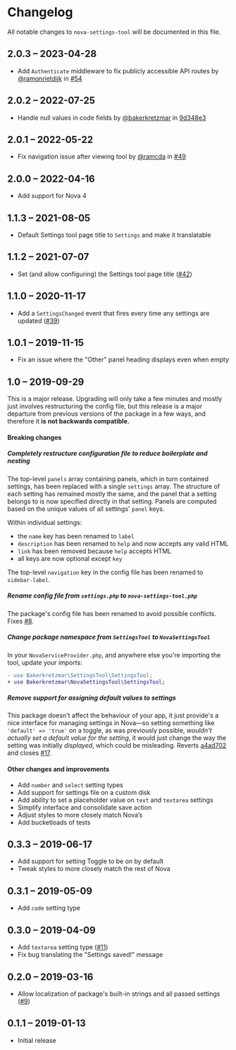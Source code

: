 # Changelog

All notable changes to `nova-settings-tool` will be documented in this file.

## 2.0.3 – 2023-04-28

- Add `Authenticate` middleware to fix publicly accessible API routes by [@ramonrietdijk](https://github.com/ramonrietdijk) in [#54](https://github.com/bakerkretzmar/nova-settings-tool/pull/54)

## 2.0.2 – 2022-07-25

- Handle null values in code fields by [@bakerkretzmar](https://github.com/bakerkretzmar) in [9d348e3](https://github.com/bakerkretzmar/nova-settings-tool/commit/9d348e350b18e6fcb83cb5d8d747b843746e4a03)

## 2.0.1 – 2022-05-22

- Fix navigation issue after viewing tool by [@ramcda](https://github.com/ramcda) in [#49](https://github.com/bakerkretzmar/nova-settings-tool/pull/49)

## 2.0.0 – 2022-04-16

- Add support for Nova 4

## 1.1.3 – 2021-08-05

- Default Settings tool page title to `Settings` and make it translatable

## 1.1.2 – 2021-07-07

- Set (and allow configuring) the Settings tool page title ([#42](https://github.com/bakerkretzmar/nova-settings-tool/pull/42))

## 1.1.0 – 2020-11-17

- Add a `SettingsChanged` event that fires every time any settings are updated ([#39](https://github.com/bakerkretzmar/nova-settings-tool/pull/39))

## 1.0.1 – 2019-11-15

- Fix an issue where the "Other" panel heading displays even when empty

## 1.0 – 2019-09-29

This is a major release. Upgrading will only take a few minutes and mostly just involves restructuring the config file, but this release is a major departure from previous versions of the package in a few ways, and therefore it **is not backwards compatible.**

#### Breaking changes

##### Completely restructure configuration file to reduce boilerplate and nesting

The top-level `panels` array containing panels, which in turn contained settings, has been replaced with a single `settings` array. The structure of each setting has remained mostly the same, and the panel that a setting belongs to is now specified directly in that setting. Panels are computed based on the unique values of all settings' `panel` keys.

Within individual settings:

- the `name` key has been renamed to `label`
- `description` has been renamed to `help` and now accepts any valid HTML
- `link` has been removed because `help` accepts HTML
- all keys are now optional except `key`

The top-level `navigation` key in the config file has been renamed to `sidebar-label`.

##### Rename config file from `settings.php` to `nova-settings-tool.php`

The package's config file has been renamed to avoid possible conflicts. Fixes [#8](https://github.com/bakerkretzmar/nova-settings-tool/issues/8).

##### Change package namespace from `SettingsTool` to `NovaSettingsTool`

In your `NovaServiceProvider.php`, and anywhere else you're importing the tool, update your imports:

```diff
- use Bakerkretzmar\SettingsTool\SettingsTool;
+ use Bakerkretzmar\NovaSettingsTool\SettingsTool;
```

##### Remove support for assigning default values to settings

This package doesn't affect the behaviour of your app, it just provide's a nice interface for managing settings in Nova—so setting something like `'default' => 'true'` on a toggle, as was previously possible, _wouldn't actually set a default value for the setting_, it would just change the way the setting was initially _displayed_, which could be misleading. Reverts [a4ad702](https://github.com/bakerkretzmar/nova-settings-tool/commit/a4ad702f29b9229e4d55f5150cb2deba47079932) and closes [#17](https://github.com/bakerkretzmar/nova-settings-tool/issues/17).

#### Other changes and improvements

- Add `number` and `select` setting types
- Add support for settings file on a custom disk
- Add ability to set a placeholder value on `text` and `textarea` settings
- Simplify interface and consolidate save action
- Adjust styles to more closely match Nova’s
- Add bucketloads of tests

## 0.3.3 – 2019-06-17

- Add support for setting Toggle to be on by default
- Tweak styles to more closely match the rest of Nova

## 0.3.1 – 2019-05-09

- Add `code` setting type

## 0.3.0 – 2019-04-09

- Add `textarea` setting type ([#11](https://github.com/bakerkretzmar/nova-settings-tool/pull/11))
- Fix bug translating the "Settings saved!" message

## 0.2.0 – 2019-03-16

- Allow localization of package's built-in strings and all passed settings ([#9](https://github.com/bakerkretzmar/nova-settings-tool/pull/9))

## 0.1.1 – 2019-01-13

- Initial release
